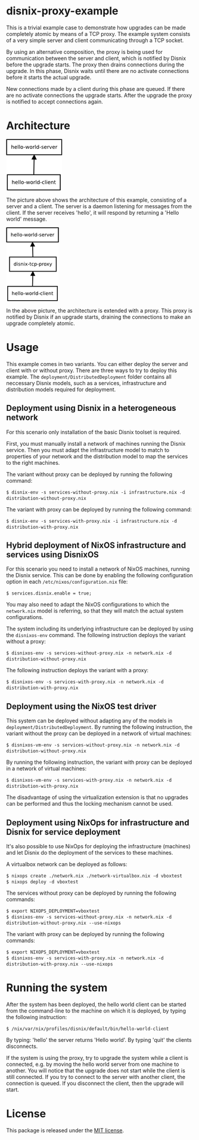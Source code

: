 disnix-proxy-example
====================
This is a trivial example case to demonstrate how upgrades can be made completely
atomic by means of a TCP proxy. The example system consists of a very simple
server and client communicating through a TCP socket.

By using an alternative composition, the proxy is being used for communication
between the server and client, which is notified by Disnix before the upgrade
starts. The proxy then drains connections during the upgrade. In this phase,
Disnix waits until there are no activate connections before it starts the actual
upgrade.

New connections made by a client during this phase are queued. If there are no
activate connections the upgrade starts. After the upgrade the proxy is notified
to accept connections again.

Architecture
============
![Architecture without proxy](doc/architecture-without-proxy.png)

The picture above shows the architecture of this example, consisting of a server
and a client. The server is a daemon listening for messages from the client. If
the server receives 'hello', it will respond by returning a 'Hello world'
message.

![Architecture with proxy](doc/architecture-with-proxy.png)

In the above picture, the architecture is extended with a proxy. This proxy is
notified by Disnix if an upgrade starts, draining the connections to make an
upgrade completely atomic.

Usage
=====
This example comes in two variants. You can either deploy the server and client
with or without proxy. There are three ways to try to deploy this example.
The `deployment/DistributedDeployment` folder contains all
neccessary Disnix models, such as a services, infrastructure and distribution
models required for deployment.

Deployment using Disnix in a heterogeneous network
--------------------------------------------------
For this scenario only installation of the basic Disnix toolset is required.

First, you must manually install a network of machines running the Disnix
service. Then you must adapt the infrastructure model to match to properties of
your network and the distribution model to map the services to the right
machines.

The variant without proxy can be deployed by running the following command:

    $ disnix-env -s services-without-proxy.nix -i infrastructure.nix -d distribution-without-proxy.nix

The variant with proxy can be deployed by running the following command:

    $ disnix-env -s services-with-proxy.nix -i infrastructure.nix -d distribution-with-proxy.nix

Hybrid deployment of NixOS infrastructure and services using DisnixOS
---------------------------------------------------------------------
For this scenario you need to install a network of NixOS machines, running the
Disnix service. This can be done by enabling the following configuration option
in each `/etc/nixos/configuration.nix` file:

    $ services.disnix.enable = true;

You may also need to adapt the NixOS configurations to which the `network.nix`
model is referring, so that they will match the actual system configurations.

The system including its underlying infrastructure can be deployed by using the
`disnixos-env` command. The following instruction deploys the variant without a
proxy:

    $ disnixos-env -s services-without-proxy.nix -n network.nix -d distribution-without-proxy.nix

The following instruction deploys the variant with a proxy:

    $ disnixos-env -s services-with-proxy.nix -n network.nix -d distribution-with-proxy.nix

Deployment using the NixOS test driver
--------------------------------------
This system can be deployed without adapting any of the models in
`deployment/DistributedDeployment`. By running the following instruction, the
variant without the proxy can be deployed in a network of virtual machines:

    $ disnixos-vm-env -s services-without-proxy.nix -n network.nix -d distribution-without-proxy.nix

By running the following instruction, the variant with proxy can be deployed in a
network of virtual machines:

    $ disnixos-vm-env -s services-with-proxy.nix -n network.nix -d distribution-with-proxy.nix

The disadvantage of using the virtualization extension is that no upgrades can be
performed and thus the locking mechanism cannot be used.

Deployment using NixOps for infrastructure and Disnix for service deployment
----------------------------------------------------------------------------
It's also possible to use NixOps for deploying the infrastructure (machines) and
let Disnix do the deployment of the services to these machines.

A virtualbox network can be deployed as follows:

    $ nixops create ./network.nix ./network-virtualbox.nix -d vboxtest
    $ nixops deploy -d vboxtest

The services without proxy can be deployed by running the following commands:

    $ export NIXOPS_DEPLOYMENT=vboxtest
    $ disnixos-env -s services-without-proxy.nix -n network.nix -d distribution-without-proxy.nix --use-nixops

The variant with proxy can be deployed by running the following commands:

    $ export NIXOPS_DEPLOYMENT=vboxtest
    $ disnixos-env -s services-with-proxy.nix -n network.nix -d distribution-with-proxy.nix --use-nixops

Running the system
==================
After the system has been deployed, the hello world client can be started from
the command-line to the machine on which it is deployed, by typing the following
instruction:

    $ /nix/var/nix/profiles/disnix/default/bin/hello-world-client

By typing: 'hello' the server returns 'Hello world'. By typing 'quit' the clients
disconnects.

If the system is using the proxy, try to upgrade the system while a client is
connected, e.g. by moving the hello world server from one machine to another.
You will notice that the upgrade does not start while the client is still
connected. If you try to connect to the server with another client, the
connection is queued. If you disconnect the client, then the upgrade will start.

License
=======
This package is released under the [MIT license](http://opensource.org/licenses/MIT).
